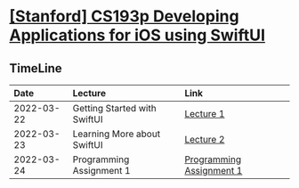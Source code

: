 # [[Stanford] CS193p Developing Applications for iOS using SwiftUI](https://cs193p.sites.stanford.edu)

## TimeLine
|Date|Lecture|Link|
|:-|:-|:-|
|2022-03-22|Getting Started with SwiftUI|[Lecture 1](./Lecture%201)|
|2022-03-23|Learning More about SwiftUI|[Lecture 2](./Lecture%202)|
|2022-03-24|Programming Assignment 1|[Programming Assignment 1](./Programming%20Assignment%201)|
